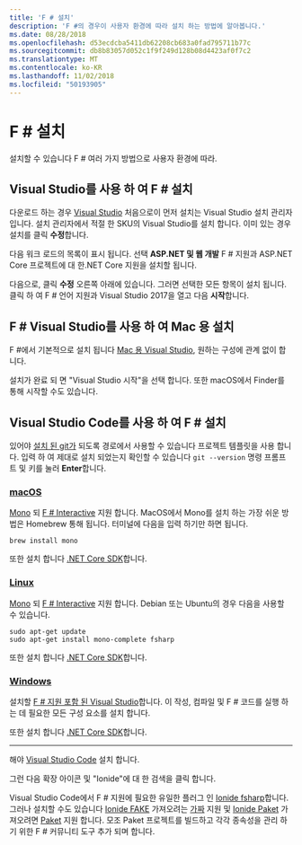 ```yaml
---
title: 'F # 설치'
description: 'F #의 경우이 사용자 환경에 따라 설치 하는 방법에 알아봅니다.'
ms.date: 08/28/2018
ms.openlocfilehash: d53ecdcba5411db62208cb683a0fad795711b77c
ms.sourcegitcommit: db8b83057d052c1f9f249d128b08d4423af0f7c2
ms.translationtype: MT
ms.contentlocale: ko-KR
ms.lasthandoff: 11/02/2018
ms.locfileid: "50193905"
---
```

# <a name="install-f"></a>F # 설치 #

설치할 수 있습니다 F # 여러 가지 방법으로 사용자 환경에 따라.

## <a name="install-f-with-visual-studio"></a>Visual Studio를 사용 하 여 F # 설치

다운로드 하는 경우 [Visual Studio](https://visualstudio.microsoft.com/) 처음으로이 먼저 설치는 Visual Studio 설치 관리자입니다. 설치 관리자에서 적절 한 SKU의 Visual Studio를 설치 합니다. 이미 있는 경우 설치를 클릭 **수정**합니다.

다음 워크 로드의 목록이 표시 됩니다. 선택 **ASP.NET 및 웹 개발** F # 지원과 ASP.NET Core 프로젝트에 대 한.NET Core 지원을 설치할 됩니다.

다음으로, 클릭 **수정** 오른쪽 아래에 있습니다.  그러면 선택한 모든 항목이 설치 됩니다. 클릭 하 여 F # 언어 지원과 Visual Studio 2017을 열고 다음 **시작**합니다.

## <a name="install-f-with-visual-studio-for-mac"></a>F # Visual Studio를 사용 하 여 Mac 용 설치

F #에서 기본적으로 설치 됩니다 [Mac 용 Visual Studio](https://visualstudio.microsoft.com/vs/mac/), 원하는 구성에 관계 없이 합니다.

설치가 완료 되 면 "Visual Studio 시작"을 선택 합니다. 또한 macOS에서 Finder를 통해 시작할 수도 있습니다.

## <a name="install-f-with-visual-studio-code"></a>Visual Studio Code를 사용 하 여 F # 설치

있어야 [설치 된 git가](https://git-scm.com/download) 되도록 경로에서 사용할 수 있습니다 프로젝트 템플릿을 사용 합니다. 입력 하 여 제대로 설치 되었는지 확인할 수 있습니다 `git --version` 명령 프롬프트 및 키를 눌러 **Enter**합니다.

### <a name="macostabmacos"></a>[macOS](#tab/macos)

[Mono](https://www.mono-project.com) 되 [F # Interactive](../tutorials/fsharp-interactive/index.md) 지원 합니다. MacOS에서 Mono를 설치 하는 가장 쉬운 방법은 Homebrew 통해 됩니다. 터미널에 다음을 입력 하기만 하면 됩니다.

```console
brew install mono
```

또한 설치 합니다 [.NET Core SDK](https://www.microsoft.com/net/download)합니다.

### <a name="linuxtablinux"></a>[Linux](#tab/linux)

[Mono](https://www.mono-project.com) 되 [F # Interactive](../tutorials/fsharp-interactive/index.md) 지원 합니다. Debian 또는 Ubuntu의 경우 다음을 사용할 수 있습니다.

```console
sudo apt-get update
sudo apt-get install mono-complete fsharp
```

또한 설치 합니다 [.NET Core SDK](https://www.microsoft.com/net/download)합니다.

### <a name="windowstabwindows"></a>[Windows](#tab/windows)

설치할 [F # 지원 포함 된 Visual Studio](#install-f-with-visual-studio)합니다. 이 작성, 컴파일 및 F # 코드를 실행 하는 데 필요한 모든 구성 요소를 설치 합니다.

또한 설치 합니다 [.NET Core SDK](https://www.microsoft.com/net/download/)합니다.

---

해야 [Visual Studio Code](https://code.visualstudio.com) 설치 합니다.

그런 다음 확장 아이콘 및 "Ionide"에 대 한 검색을 클릭 합니다.

Visual Studio Code에서 F # 지원에 필요한 유일한 플러그 인 [Ionide fsharp](https://marketplace.visualstudio.com/items?itemName=Ionide.Ionide-fsharp)합니다. 그러나 설치할 수도 있습니다 [Ionide FAKE](https://marketplace.visualstudio.com/items?itemName=Ionide.Ionide-FAKE) 가져오려는 [가짜](https://fsharp.github.io/FAKE/) 지원 및 [Ionide Paket](https://marketplace.visualstudio.com/items?itemName=Ionide.Ionide-Paket) 가져오려면 [Paket](https://fsprojects.github.io/Paket/) 지원 합니다. 모조 Paket 프로젝트를 빌드하고 각각 종속성을 관리 하기 위한 F # 커뮤니티 도구 추가 되며 합니다.
